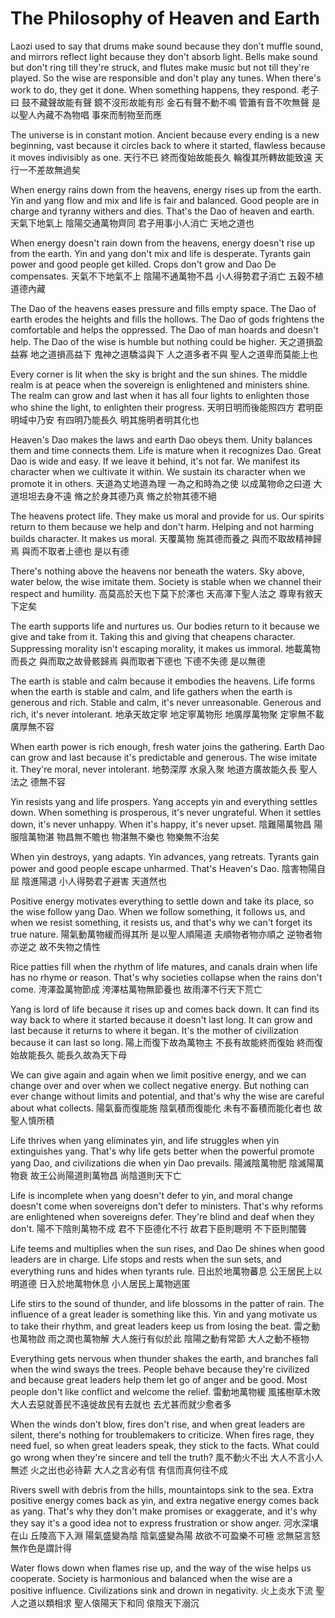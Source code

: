 # The Philosophy of Heaven and Earth

Laozi used to say
that drums make sound because they don't muffle sound,
and mirrors reflect light because they don't absorb light.
Bells make sound but don't ring till they're struck,
and flutes make music but not till they're played.
So the wise are responsible and don't play any tunes.
When there's work to do, they get it done. When something happens, they respond.
老子曰
鼓不藏聲故能有聲
鏡不沒形故能有形
金石有聲不動不鳴
管簫有音不吹無聲
是以聖人內藏不為物唱
事來而制物至而應

The universe is in constant motion.
Ancient because every ending is a new beginning,
vast because it circles back to where it started,
flawless because it moves indivisibly as one.
天行不已
終而復始故能長久
輪復其所轉故能致遠
天行一不差故無過矣

When energy rains down from the heavens, energy rises up from the earth.
Yin and yang flow and mix and life is fair and balanced.
Good people are in charge and tyranny withers and dies.
That's the Dao of heaven and earth.
天氣下地氣上
陰陽交通萬物齊同
君子用事小人消亡
天地之道也

When energy doesn't rain down from the heavens, energy doesn't rise up from the earth.
Yin and yang don't mix and life is desperate.
Tyrants gain power and good people get killed.
Crops don't grow and Dao De compensates.
天氣不下地氣不上
陰陽不通萬物不昌
小人得勢君子消亡
五穀不植道德內藏

The Dao of the heavens eases pressure and fills empty space.
The Dao of earth erodes the heights and fills the hollows.
The Dao of gods frightens the comfortable and helps the oppressed.
The Dao of man hoards and doesn't help.
The Dao of the wise is humble but nothing could be higher.
天之道損盈益寡
地之道損高益下
鬼神之道驕溢與下
人之道多者不與
聖人之道卑而莫能上也

Every corner is lit when the sky is bright and the sun shines.
The middle realm is at peace when the sovereign is enlightened and ministers shine.
The realm can grow and last when it has all four lights
to enlighten those who shine the light, to enlighten their progress.
天明日明而後能照四方
君明臣明域中乃安
有四明乃能長久
明其施明者明其化也

Heaven's Dao makes the laws and earth Dao obeys them.
Unity balances them and time connects them.
Life is mature when it recognizes Dao.
Great Dao is wide and easy. If we leave it behind, it's not far.
We manifest its character when we cultivate it within.
We sustain its character when we promote it in others.
天道為丈地道為理
一為之和時為之使
以成萬物命之曰道
大道坦坦去身不遠
脩之於身其德乃真
脩之於物其德不絕

The heavens protect life.
They make us moral and provide for us.
Our spirits return to them because we help and don't harm.
Helping and not harming builds character.
It makes us moral.
天覆萬物
施其德而養之
與而不取故精神歸焉
與而不取者上德也
是以有德

There's nothing above the heavens nor beneath the waters.
Sky above, water below, the wise imitate them.
Society is stable when we channel their respect and humility.
高莫高於天也下莫下於澤也
天高澤下聖人法之
尊卑有敘天下定矣

The earth supports life and nurtures us.
Our bodies return to it because we give and take from it.
Taking this and giving that cheapens character.
Suppressing morality isn't escaping morality,
it makes us immoral.
地載萬物而長之
與而取之故骨骸歸焉
與而取者下德也
下德不失德
是以無德

The earth is stable and calm because it embodies the heavens.
Life forms when the earth is stable and calm,
and life gathers when the earth is generous and rich.
Stable and calm, it's never unreasonable.
Generous and rich, it's never intolerant.
地承天故定寧
地定寧萬物形
地廣厚萬物聚
定寧無不載
廣厚無不容

When earth power is rich enough,
fresh water joins the gathering.
Earth Dao can grow and last because it's predictable and generous.
The wise imitate it.
They're moral, never intolerant.
地勢深厚
水泉入聚
地道方廣故能久長
聖人法之
德無不容

Yin resists yang and life prospers.
Yang accepts yin and everything settles down.
When something is prosperous, it's never ungrateful.
When it settles down, it's never unhappy.
When it's happy, it's never upset.
陰難陽萬物昌
陽服陰萬物湛
物昌無不贍也
物湛無不樂也
物樂無不治矣

When yin destroys, yang adapts.
Yin advances, yang retreats.
Tyrants gain power and good people escape unharmed.
That's Heaven's Dao.
陰害物陽自屈
陰進陽退
小人得勢君子避害
天道然也

Positive energy motivates everything to settle down and take its place,
so the wise follow yang Dao.
When we follow something, it follows us,
and when we resist something, it resists us,
and that's why we can't forget its true nature.
陽氣動萬物緩而得其所
是以聖人順陽道
夫順物者物亦順之
逆物者物亦逆之
故不失物之情性

Rice patties fill when the rhythm of life matures,
and canals drain when life has no rhyme or reason.
That's why societies collapse when the rains don't come.
洿澤盈萬物節成
洿澤枯萬物無節養也
故雨澤不行天下荒亡

Yang is lord of life because it rises up and comes back down.
It can find its way back to where it started because it doesn't last long.
It can grow and last because it returns to where it began.
It's the mother of civilization because it can last so long.
陽上而復下故為萬物主
不長有故能終而復始
終而復始故能長久
能長久故為天下母

We can give again and again when we limit positive energy,
and we can change over and over when we collect negative energy.
But nothing can ever change without limits and potential,
and that's why the wise are careful about what collects.
陽氣畜而復能施
陰氣積而復能化
未有不畜積而能化者也
故聖人慎所積

Life thrives when yang eliminates yin,
and life struggles when yin extinguishes yang.
That's why life gets better when the powerful promote yang Dao,
and civilizations die when yin Dao prevails.
陽滅陰萬物肥
陰滅陽萬物衰
故王公尚陽道則萬物昌
尚陰道則天下亡

Life is incomplete when yang doesn't defer to yin,
and moral change doesn't come when sovereigns don't defer to ministers.
That's why reforms are enlightened when sovereigns defer.
They're blind and deaf when they don't.
陽不下陰則萬物不成
君不下臣德化不行
故君下臣則聰明
不下臣則闇聾

Life teems and multiplies when the sun rises,
and Dao De shines when good leaders are in charge.
Life stops and rests when the sun sets,
and everything runs and hides when tyrants rule.
日出於地萬物蕃息
公王居民上以明道德
日入於地萬物休息
小人居民上萬物逃匿

Life stirs to the sound of thunder,
and life blossoms in the patter of rain.
The influence of a great leader is something like this.
Yin and yang motivate us to take their rhythm,
and great leaders keep us from losing the beat.
雷之動也萬物啟
雨之潤也萬物解
大人施行有似於此
陰陽之動有常節
大人之動不極物

Everything gets nervous when thunder shakes the earth,
and branches fall when the wind sways the trees.
People behave because they're civilized and because great leaders help them let go of anger and be good.
Most people don't like conflict and welcome the relief.
雷動地萬物緩
風搖樹草木敗
大人去惡就善民不遠徙故民有去就也
去尤甚而就少愈者多

When the winds don't blow, fires don't rise,
and when great leaders are silent, there's nothing for troublemakers to criticize.
When fires rage, they need fuel,
so when great leaders speak, they stick to the facts.
What could go wrong when they're sincere and tell the truth?
風不動火不出
大人不言小人無述
火之出也必待薪
大人之言必有信
有信而真何往不成

Rivers swell with debris from the hills,
mountaintops sink to the sea.
Extra positive energy comes back as yin,
and extra negative energy comes back as yang.
That's why they don't make promises or exaggerate,
and it's why they say it's a good idea not to express frustration or show anger.
河水深壤在山
丘陵高下入淵
陽氣盛變為陰
陰氣盛變為陽
故欲不可盈樂不可極
忿無惡言怒無作色是謂計得

Water flows down when flames rise up,
and the way of the wise helps us cooperate.
Society is harmonious and balanced when the wise are a positive influence.
Civilizations sink and drown in negativity.
火上炎水下流
聖人之道以類相求
聖人偯陽天下和同
偯陰天下溺沉
